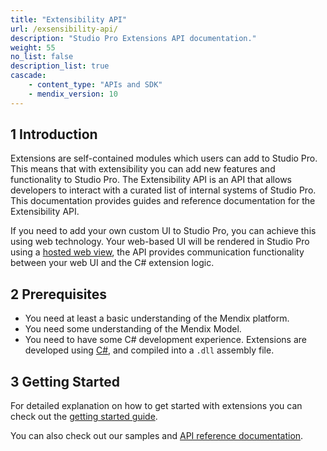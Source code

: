 ```yaml
---
title: "Extensibility API"
url: /exsensibility-api/
description: "Studio Pro Extensions API documentation."
weight: 55
no_list: false
description_list: true
cascade:
    - content_type: "APIs and SDK"
    - mendix_version: 10
---
```


## 1 Introduction

Extensions are self-contained modules which users can add to Studio Pro. This means that with extensibility you can add new features and functionality to Studio Pro. The Extensibility API is an API that allows developers to interact with a curated list of internal systems of Studio Pro. This documentation provides guides and reference documentation for the Extensibility API.

If you need to add your own custom UI to Studio Pro, you can achieve this using web technology. Your web-based UI will be rendered in Studio Pro using a [hosted web view](/extensions-api/webview_intro/), the API provides communication functionality between your web UI and the C# extension logic.

## 2 Prerequisites

* You need at least a basic understanding of the Mendix platform.
* You need some understanding of the Mendix Model.
* You need to have some C# development experience. Extensions are developed using [C#](https://docs.microsoft.com/en-us/dotnet/), and compiled into a `.dll` assembly file.

## 3 Getting Started

For detailed explanation on how to get started with extensions you can check out the [getting started guide](getting_started/).

You can also check out our samples and [API reference documentation](https://github.com/mendix/ExtensionAPI-Samples).

